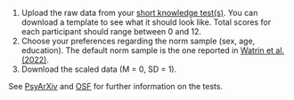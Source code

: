 1. Upload the raw data from your [short knowledge test(s)](https://psyarxiv.com/zn7m2). You can download a template to see what it should look like. Total scores for each participant should range between 0 and 12.
2. Choose your preferences regarding the norm sample (sex, age, education). The default norm sample is the one reported in [Watrin et al. (2022)](https://psycnet.apa.org/record/2022-14618-001?doi=1). 
3. Download the scaled data (M = 0, SD = 1).


See [PsyArXiv](https://psyarxiv.com/zn7m2) and [OSF](https://osf.io/u68nk/) for further information on the tests.